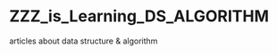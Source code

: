 ZZZ_is_Learning_DS_ALGORITHM
============================

articles about data structure &amp; algorithm
